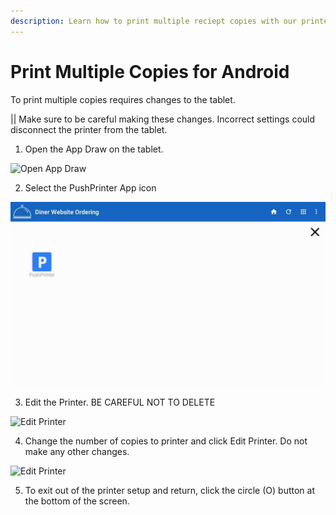 ```yaml
---
description: Learn how to print multiple reciept copies with our printer software
---
```


# Print Multiple Copies for Android

To print multiple copies requires changes to the tablet.

\|\| Make sure to be careful making these changes. Incorrect settings could disconnect the printer from the tablet.

1. Open the App Draw on the tablet. 

![Open App Draw](../.gitbook/assets/app-draw.png)

2. Select the PushPrinter App icon

![](../.gitbook/assets/app-draw-open.jpg)

3. Edit the Printer. BE CAREFUL NOT TO DELETE

![Edit Printer](../.gitbook/assets/select-printer.png)

4. Change the number of copies to printer and click Edit Printer. Do not make any other changes.

![Edit Printer](../.gitbook/assets/printer-editor.png)

5. To exit out of the printer setup and return, click the circle \(O\) button at the bottom of the screen. 

